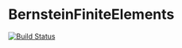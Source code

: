 # BernsteinFiniteElements

[![Build Status](https://travis-ci.org/rckirby/BernsteinFiniteElements.jl.svg?branch=master)](https://travis-ci.org/rckirby/BernsteinFiniteElements.jl)

